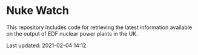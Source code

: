 # Nuke Watch

This repository includes code for retrieving the latest information available on the output of EDF nuclear power plants in the UK.

Last updated: 2021-02-04 14:12